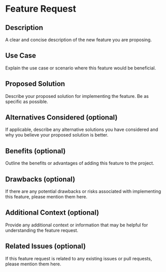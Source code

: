# Feature Request

## Description

A clear and concise description of the new feature you are proposing.

## Use Case

Explain the use case or scenario where this feature would be beneficial.

## Proposed Solution

Describe your proposed solution for implementing the feature. Be as specific as possible.

## Alternatives Considered (optional)

If applicable, describe any alternative solutions you have considered and why you believe your proposed solution is better.

## Benefits (optional)

Outline the benefits or advantages of adding this feature to the project.

## Drawbacks (optional)

If there are any potential drawbacks or risks associated with implementing this feature, please mention them here.

## Additional Context (optional)

Provide any additional context or information that may be helpful for understanding the feature request.

## Related Issues (optional)

If this feature request is related to any existing issues or pull requests, please mention them here.

